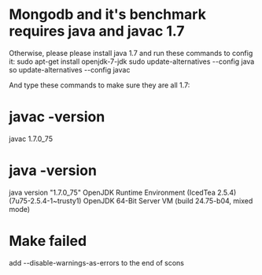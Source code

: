 # Mongodb and it's benchmark requires java and javac 1.7

Otherwise, please please install java 1.7 and run these commands to config it:
sudo apt-get install openjdk-7-jdk
sudo update-alternatives --config java
so update-alternatives --config javac

And type these commands to make sure they are all 1.7:

# javac -version
javac 1.7.0_75
# java -version
java version "1.7.0_75"
OpenJDK Runtime Environment (IcedTea 2.5.4) (7u75-2.5.4-1~trusty1)
OpenJDK 64-Bit Server VM (build 24.75-b04, mixed mode)

# Make failed
add --disable-warnings-as-errors to the end of scons 
